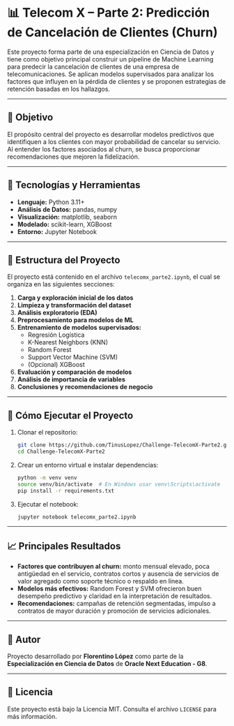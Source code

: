 
# 📊 Telecom X – Parte 2: Predicción de Cancelación de Clientes (Churn)

Este proyecto forma parte de una especialización en Ciencia de Datos y tiene como objetivo principal construir un pipeline de Machine Learning para predecir la cancelación de clientes de una empresa de telecomunicaciones. Se aplican modelos supervisados para analizar los factores que influyen en la pérdida de clientes y se proponen estrategias de retención basadas en los hallazgos.

---

## 🎯 Objetivo

El propósito central del proyecto es desarrollar modelos predictivos que identifiquen a los clientes con mayor probabilidad de cancelar su servicio. Al entender los factores asociados al churn, se busca proporcionar recomendaciones que mejoren la fidelización.

---

## 🧰 Tecnologías y Herramientas

- **Lenguaje:** Python 3.11+
- **Análisis de Datos:** pandas, numpy
- **Visualización:** matplotlib, seaborn
- **Modelado:** scikit-learn, XGBoost
- **Entorno:** Jupyter Notebook

---

## 📁 Estructura del Proyecto

El proyecto está contenido en el archivo `telecomx_parte2.ipynb`, el cual se organiza en las siguientes secciones:

1. **Carga y exploración inicial de los datos**
2. **Limpieza y transformación del dataset**
3. **Análisis exploratorio (EDA)**
4. **Preprocesamiento para modelos de ML**
5. **Entrenamiento de modelos supervisados:**
   - Regresión Logística
   - K-Nearest Neighbors (KNN)
   - Random Forest
   - Support Vector Machine (SVM)
   - (Opcional) XGBoost
6. **Evaluación y comparación de modelos**
7. **Análisis de importancia de variables**
8. **Conclusiones y recomendaciones de negocio**

---

## 🚀 Cómo Ejecutar el Proyecto

1. Clonar el repositorio:
   ```bash
   git clone https://github.com/TinusLopez/Challenge-TelecomX-Parte2.git
   cd Challenge-TelecomX-Parte2
   ```

2. Crear un entorno virtual e instalar dependencias:
   ```bash
   python -m venv venv
   source venv/bin/activate  # En Windows usar venv\Scripts\activate
   pip install -r requirements.txt
   ```

3. Ejecutar el notebook:
   ```bash
   jupyter notebook telecomx_parte2.ipynb
   ```

---

## 📈 Principales Resultados

- **Factores que contribuyen al churn:** monto mensual elevado, poca antigüedad en el servicio, contratos cortos y ausencia de servicios de valor agregado como soporte técnico o respaldo en línea.
- **Modelos más efectivos:** Random Forest y SVM ofrecieron buen desempeño predictivo y claridad en la interpretación de resultados.
- **Recomendaciones:** campañas de retención segmentadas, impulso a contratos de mayor duración y promoción de servicios adicionales.

---

## 👤 Autor

Proyecto desarrollado por **Florentino López** como parte de la **Especialización en Ciencia de Datos** de **Oracle Next Education - G8**.

---

## 📄 Licencia

Este proyecto está bajo la Licencia MIT. Consulta el archivo `LICENSE` para más información.
